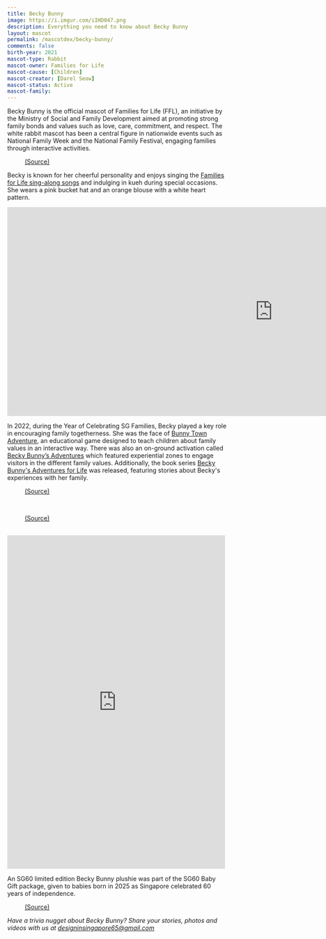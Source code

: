 ```yaml
---
title: Becky Bunny
image: https://i.imgur.com/iIHD047.png
description: Everything you need to know about Becky Bunny
layout: mascot
permalink: /mascotdex/becky-bunny/
comments: false
birth-year: 2021
mascot-type: Rabbit
mascot-owner: Families for Life
mascot-cause: [Children]
mascot-creator: [Darel Seow]
mascot-status: Active
mascot-family: 
---
```


Becky Bunny is the official mascot of Families for Life (FFL), an initiative by the Ministry of Social and Family Development aimed at promoting strong family bonds and values such as love, care, commitment, and respect. The white rabbit mascot has been a central figure in nationwide events such as National Family Week and the National Family Festival, engaging families through interactive activities.

<figure>
<img src="https://i.imgur.com/ZSOY3Rv.jpg" alt="">
<figcaption><a href="https://familiesforlife.sg/pages/activity/ffl-family-values" target="_blank">(Source)</a></figcaption>
</figure>

Becky is known for her cheerful personality and enjoys singing the <a href="https://www.youtube.com/playlist?list=PLCQSBo98s6eU-_JcU2yzqUSDbREjFH7Ld" target="_blank">Families for Life sing-along songs</a> and indulging in kueh during special occasions. She wears a pink bucket hat and an orange blouse with a white heart pattern. 

<div class="video-responsive"><iframe width="1217" height="480" src="https://www.youtube.com/embed/b5jVOrR0J28?list=PLCQSBo98s6eU-_JcU2yzqUSDbREjFH7Ld" title="I Love My Family - Children Sing-Along | Families for Life Family Songs" frameborder="0" allow="accelerometer; autoplay; clipboard-write; encrypted-media; gyroscope; picture-in-picture; web-share" referrerpolicy="strict-origin-when-cross-origin" allowfullscreen></iframe> </div>

In 2022, during the Year of Celebrating SG Families, Becky played a key role in encouraging family togetherness. She was the face of <a href="https://familiesforlife.sg/pages/Activity/BunnyTownAdventure " target="_blank">Bunny Town Adventure</a>, an educational game designed to teach children about family values in an interactive way. There was also an on-ground activation called <a href="https://www.splash.sg/msf-becky-bunny " target="_blank">Becky Bunny’s Adventures</a> which featured experiential zones to engage visitors in the different family values. Additionally, the book series <a href="https://lclchestnut.com/becky-bunnys-adventures-for-life-series" target="_blank">Becky Bunny's Adventures for Life</a> was released, featuring stories about Becky's experiences with her family.

<figure>
<img src="https://i.imgur.com/CG7L4bF.jpg" alt="">
<figcaption><a href="https://familiesforlife.sg/pages/activity/bunnytownadventure" target="_blank">(Source)</a></figcaption>
</figure>

<br>

<figure>
<img src="https://i.imgur.com/dsZiRBw.png" alt="">
<figcaption><a href="https://www.splash.sg/msf-becky-bunny" target="_blank">(Source)</a></figcaption>
</figure>

<br>

<div class="fb-post-container">
<iframe src="https://www.facebook.com/plugins/video.php?height=476&href=https%3A%2F%2Fwww.facebook.com%2Ffamiliesforlife.sg%2Fvideos%2F443071437364130%2F&show_text=false&width=476&t=0" width="500" height="766" style="border:none;overflow:hidden" scrolling="no" frameborder="0" allowfullscreen="true" allow="autoplay; clipboard-write; encrypted-media; picture-in-picture; web-share"></iframe>
</div>

An SG60 limited edition Becky Bunny plushie was part of the SG60 Baby Gift package, given to babies born in 2025 as Singapore celebrated 60 years of independence.

<figure>
<img src="https://i.imgur.com/Nq1Isrl.png" alt="">
<figcaption><a href="https://www.straitstimes.com/singapore/politics/sg60-baby-gift-toys-backpack-and-parenting-journal-among-gifts-for-spore-babies-born-in-2025" target="_blank">(Source)</a></figcaption>
</figure>

<i>Have a trivia nugget about Becky Bunny? Share your stories, photos and videos with us at designinsingapore65@gmail.com</i>
